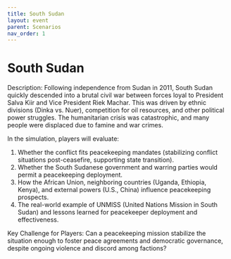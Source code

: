 ```yaml
---
title: South Sudan
layout: event
parent: Scenarios
nav_order: 1
---
```


# South Sudan

Description: 
Following independence from Sudan in 2011, South Sudan quickly descended into a brutal civil war between forces loyal to President Salva Kiir and Vice President Riek Machar. This was driven by ethnic divisions (Dinka vs. Nuer), competition for oil resources, and other political power struggles. The humanitarian crisis was catastrophic, and many people were displaced due to famine and war crimes. 

In the simulation, players will evaluate: 
1. Whether the conflict fits peacekeeping mandates (stabilizing conflict situations post-ceasefire, supporting state transition).
2. Whether the South Sudanese government and warring parties would permit a peacekeeping deployment.
3. How the African Union, neighboring countries (Uganda, Ethiopia, Kenya), and external powers (U.S., China) influence peacekeeping prospects.
4. The real-world example of UNMISS (United Nations Mission in South Sudan) and lessons learned for peacekeeper deployment and effectiveness.

Key Challenge for Players: Can a peacekeeping mission stabilize the situation enough to foster peace agreements and democratic governance, despite ongoing violence and discord among factions?
